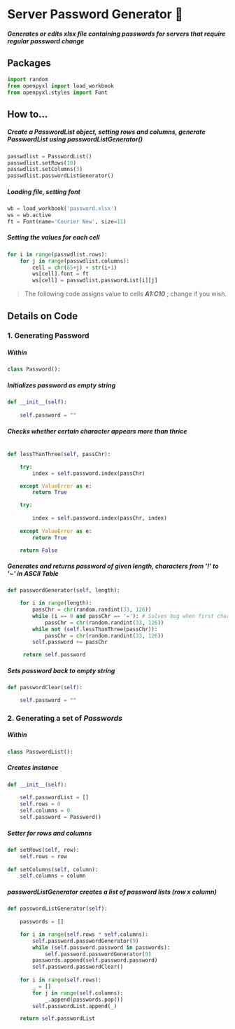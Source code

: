 # Server Password Generator :page_with_curl:

**_Generates or edits xlsx file containing passwords for servers that require regular password change_**

## Packages

```python
import random
from openpyxl import load_workbook
from openpyxl.styles import Font
```

## How to...

##### Create a PasswordList object, setting rows and columns, generate PasswordList using passwordListGenerator()

```python
passwdlist = PasswordList()
passwdlist.setRows(10)
passwdlist.setColumns(3)
passwdlist.passwordListGenerator()
```

##### Loading file, setting font

```python
wb = load_workbook('password.xlsx')
ws = wb.active
ft = Font(name='Courier New', size=11)
```

##### Setting the values for each cell

```python
for i in range(passwdlist.rows):
    for j in range(passwdlist.columns):
        cell = chr(65+j) + str(i+1)   
        ws[cell].font = ft
        ws[cell] = passwdlist.passwordList[i][j]
```

> The following code assigns value to cells ****_A1:C10_**** ; change if you wish.

## Details on Code

### 1. Generating Password

##### Within

```python
class Password():
```

##### Initializes password as empty string

```python
def __init__(self):
  
    self.password = ""
```

##### Checks whether certain character appears more than thrice

```python

def lessThanThree(self, passChr):

    try:
        index = self.password.index(passChr)

    except ValueError as e:
        return True

    try:
        
        index = self.password.index(passChr, index)
    
    except ValueError as e:
        return True

    return False
```

##### Generates and returns password of given _length_, characters from ***'!'*** to ***'~'*** in ASCII Table

```python
def passwordGenerator(self, length):

    for i in range(length):
        passChr = chr(random.randint(33, 126))
        while (i == 0 and passChr == '='): # Solves bug when first character is '='
            passChr = chr(random.randint(33, 126))
        while not (self.lessThanThree(passChr)):
            passChr = chr(random.randint(33, 126))
        self.password += passChr

     return self.password

```

##### Sets password back to empty string

```python
def passwordClear(self):

    self.password = ""
```

### 2. Generating a set of _Passwords_

##### Within

```python
class PasswordList():
```

##### Creates instance

```python
def __init__(self):
      
    self.passwordList = []
    self.rows = 0      
    self.columns = 0
    self.password = Password()

```

##### Setter for _rows_ and _columns_

```python
def setRows(self, row):
    self.rows = row
  
def setColumns(self, column):
    self.columns = column
```

##### passwordListGenerator creates a list of password lists (row x column)

```python
def passwordListGenerator(self):
      
    passwords = []

    for i in range(self.rows * self.columns):
        self.password.passwordGenerator(9)
        while (self.password.password in passwords):
            self.password.passwordGenerator(9)
        passwords.append(self.password.password)
        self.password.passwordClear()
      
    for i in range(self.rows):
        _ = []
        for j in range(self.columns):
            _.append(passwords.pop())
        self.passwordList.append(_)

    return self.passwordList
```
